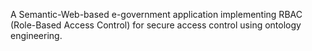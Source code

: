 A Semantic-Web-based e-government application implementing RBAC (Role-Based Access Control) for secure access control using ontology engineering.
